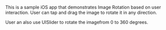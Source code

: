 This is a sample iOS app that demonstrates Image Rotation based on user interaction.
 User can tap and drag the image to rotate it in any direction.

 User an also use UISlider to rotate the imagefrom 0 to 360 degrees.
